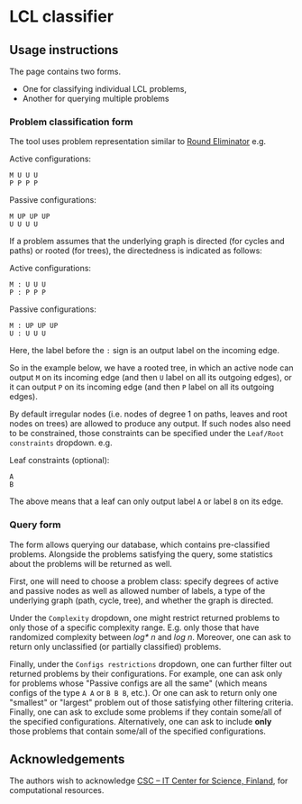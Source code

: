 # LCL classifier

## Usage instructions

The page contains two forms.
* One for classifying individual LCL problems,
* Another for querying multiple problems

### Problem classification form

The tool uses problem representation similar to [Round Eliminator](https://github.com/olidennis/round-eliminator) e.g.

Active configurations:
```
M U U U
P P P P
```

Passive configurations:
```
M UP UP UP
U U U U
```

If a problem assumes that the underlying graph is directed (for cycles and paths) or rooted (for trees), the directedness is indicated as follows:

Active configurations:
```
M : U U U
P : P P P
```

Passive configurations:
```
M : UP UP UP
U : U U U
```

Here, the label before the `:` sign is an output label on the incoming edge.

So in the example below, we have a rooted tree, in which an active node
can output `M` on its incoming edge (and then `U` label on all its outgoing edges), or it can output `P` on its incoming edge (and then `P` label on all its outgoing edges).

By default irregular nodes (i.e. nodes of degree 1 on paths, leaves and root nodes on trees) are allowed to produce any output. If such nodes
also need to be constrained, those constraints can be specified under the
`Leaf/Root constraints` dropdown. e.g.

Leaf constraints (optional):
```
A
B
```

The above means that a leaf can only output label `A` or label `B` on its
edge.

### Query form

The form allows querying our database, which contains pre-classified problems. Alongside the problems satisfying the query, some statistics about the problems will be returned as well.

First, one will need to choose a problem class: specify degrees of 
active and passive nodes as well as allowed number of labels, a
type of the underlying graph (path, cycle, tree), and whether the graph
is directed.

Under the `Complexity` dropdown, one might restrict returned problems to
only those of a specific complexity range. E.g. only those that
have randomized complexity between _log* n_ and _log n_. Moreover,
one can ask to return only unclassified (or partially classified) problems.

Finally, under the `Configs restrictions` dropdown, one can further
filter out returned problems by their configurations. For example, one can
ask only for problems whose "Passive configs are all the same" (which
means configs of the type `A A` or `B B B`, etc.). Or one can ask
to return only one "smallest" or "largest" problem out of those
satisfying other filtering criteria. Finally, one can ask
to exclude some problems if they contain some/all of the specified
configurations. Alternatively, one can ask to include **only** those
problems that contain some/all of the specified
configurations.

## Acknowledgements

The authors wish to acknowledge [CSC – IT Center for Science, Finland](https://www.csc.fi/en), for computational resources.
